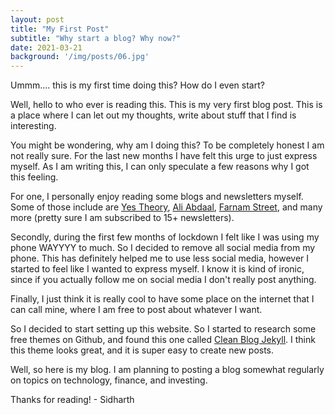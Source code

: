```yaml
---
layout: post
title: "My First Post"
subtitle: "Why start a blog? Why now?"
date: 2021-03-21
background: '/img/posts/06.jpg'
---
```


Ummm.... this is my first time doing this? How do I even start?

Well, hello to who ever is reading this. This is my very first blog post. This is a place where I can let out my thoughts, write about stuff that I find is interesting.

You might be wondering, why am I doing this? To be completely honest I am not really sure. For the last new months I have felt this urge to just express myself. As I am writing this, I can only speculate a few reasons why I got this feeling.

For one, I personally enjoy reading some blogs and newsletters myself. Some of those include are [Yes Theory](https://yestheory.com/newsletter/), [Ali Abdaal](https://aliabdaal.com/), [Farnam Street](https://fs.blog/), and many more (pretty sure I am subscribed to 15+ newsletters).

Secondly, during the first few months of lockdown I felt like I was using my phone WAYYYY to much. So I decided to remove all social media from my phone. This has definitely helped me to use less social media, however I started to feel like I wanted to express myself. I know it is kind of ironic, since if you actually follow me on social media I don't really post anything.

Finally, I just think it is really cool to have some place on the internet that I can call mine, where I am free to post about whatever I want.

So I decided to start setting up this website. So I started to research some free themes on Github, and found this one called [Clean Blog Jekyll](https://startbootstrap.com/theme/clean-blog-jekyll). I think this theme looks great, and it is super easy to create new posts.

Well, so here is my blog. I am planning to posting a blog somewhat regularly on topics on technology, finance, and investing.

Thanks for reading! - Sidharth

